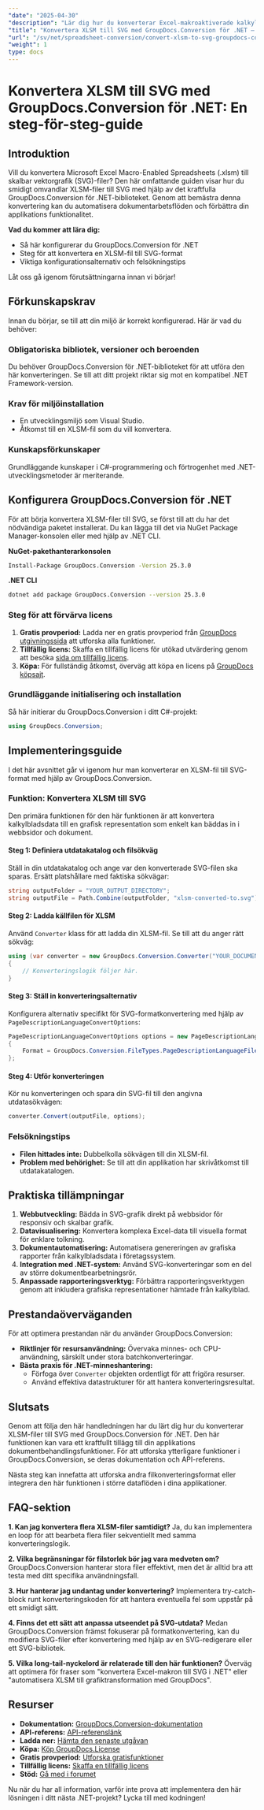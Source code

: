 ```yaml
---
"date": "2025-04-30"
"description": "Lär dig hur du konverterar Excel-makroaktiverade kalkylblad (.xlsm) till SVG-filer med GroupDocs.Conversion för .NET. Den här guiden beskriver installation, konverteringssteg och felsökningstips."
"title": "Konvertera XLSM till SVG med GroupDocs.Conversion för .NET – en steg-för-steg-guide"
"url": "/sv/net/spreadsheet-conversion/convert-xlsm-to-svg-groupdocs-conversion-dotnet/"
"weight": 1
type: docs
---
```

# Konvertera XLSM till SVG med GroupDocs.Conversion för .NET: En steg-för-steg-guide

## Introduktion

Vill du konvertera Microsoft Excel Macro-Enabled Spreadsheets (.xlsm) till skalbar vektorgrafik (SVG)-filer? Den här omfattande guiden visar hur du smidigt omvandlar XLSM-filer till SVG med hjälp av det kraftfulla GroupDocs.Conversion för .NET-biblioteket. Genom att bemästra denna konvertering kan du automatisera dokumentarbetsflöden och förbättra din applikations funktionalitet.

**Vad du kommer att lära dig:**
- Så här konfigurerar du GroupDocs.Conversion för .NET
- Steg för att konvertera en XLSM-fil till SVG-format
- Viktiga konfigurationsalternativ och felsökningstips

Låt oss gå igenom förutsättningarna innan vi börjar!

## Förkunskapskrav

Innan du börjar, se till att din miljö är korrekt konfigurerad. Här är vad du behöver:

### Obligatoriska bibliotek, versioner och beroenden
Du behöver GroupDocs.Conversion för .NET-biblioteket för att utföra den här konverteringen. Se till att ditt projekt riktar sig mot en kompatibel .NET Framework-version.

### Krav för miljöinstallation
- En utvecklingsmiljö som Visual Studio.
- Åtkomst till en XLSM-fil som du vill konvertera.

### Kunskapsförkunskaper
Grundläggande kunskaper i C#-programmering och förtrogenhet med .NET-utvecklingsmetoder är meriterande.

## Konfigurera GroupDocs.Conversion för .NET
För att börja konvertera XLSM-filer till SVG, se först till att du har det nödvändiga paketet installerat. Du kan lägga till det via NuGet Package Manager-konsolen eller med hjälp av .NET CLI.

**NuGet-pakethanterarkonsolen**
```bash
Install-Package GroupDocs.Conversion -Version 25.3.0
```

**.NET CLI**
```bash
dotnet add package GroupDocs.Conversion --version 25.3.0
```

### Steg för att förvärva licens
1. **Gratis provperiod:** Ladda ner en gratis provperiod från [GroupDocs utgivningssida](https://releases.groupdocs.com/conversion/net/) att utforska alla funktioner.
2. **Tillfällig licens:** Skaffa en tillfällig licens för utökad utvärdering genom att besöka [sida om tillfällig licens](https://purchase.groupdocs.com/temporary-license/).
3. **Köpa:** För fullständig åtkomst, överväg att köpa en licens på [GroupDocs köpsajt](https://purchase.groupdocs.com/buy).

### Grundläggande initialisering och installation
Så här initierar du GroupDocs.Conversion i ditt C#-projekt:
```csharp
using GroupDocs.Conversion;
```

## Implementeringsguide
I det här avsnittet går vi igenom hur man konverterar en XLSM-fil till SVG-format med hjälp av GroupDocs.Conversion.

### Funktion: Konvertera XLSM till SVG
Den primära funktionen för den här funktionen är att konvertera kalkylbladsdata till en grafisk representation som enkelt kan bäddas in i webbsidor och dokument.

#### Steg 1: Definiera utdatakatalog och filsökväg
Ställ in din utdatakatalog och ange var den konverterade SVG-filen ska sparas. Ersätt platshållare med faktiska sökvägar:
```csharp
string outputFolder = "YOUR_OUTPUT_DIRECTORY";
string outputFile = Path.Combine(outputFolder, "xlsm-converted-to.svg");
```

#### Steg 2: Ladda källfilen för XLSM
Använd `Converter` klass för att ladda din XLSM-fil. Se till att du anger rätt sökväg:
```csharp
using (var converter = new GroupDocs.Conversion.Converter("YOUR_DOCUMENT_DIRECTORY\SAMPLE_XLSM"))
{
    // Konverteringslogik följer här.
}
```

#### Steg 3: Ställ in konverteringsalternativ
Konfigurera alternativ specifikt för SVG-formatkonvertering med hjälp av `PageDescriptionLanguageConvertOptions`:
```csharp
PageDescriptionLanguageConvertOptions options = new PageDescriptionLanguageConvertOptions
{
    Format = GroupDocs.Conversion.FileTypes.PageDescriptionLanguageFileType.Svg
};
```

#### Steg 4: Utför konverteringen
Kör nu konverteringen och spara din SVG-fil till den angivna utdatasökvägen:
```csharp
converter.Convert(outputFile, options);
```

### Felsökningstips
- **Filen hittades inte:** Dubbelkolla sökvägen till din XLSM-fil.
- **Problem med behörighet:** Se till att din applikation har skrivåtkomst till utdatakatalogen.

## Praktiska tillämpningar
1. **Webbutveckling:** Bädda in SVG-grafik direkt på webbsidor för responsiv och skalbar grafik.
2. **Datavisualisering:** Konvertera komplexa Excel-data till visuella format för enklare tolkning.
3. **Dokumentautomatisering:** Automatisera genereringen av grafiska rapporter från kalkylbladsdata i företagssystem.
4. **Integration med .NET-system:** Använd SVG-konverteringar som en del av större dokumentbearbetningsrör.
5. **Anpassade rapporteringsverktyg:** Förbättra rapporteringsverktygen genom att inkludera grafiska representationer hämtade från kalkylblad.

## Prestandaöverväganden
För att optimera prestandan när du använder GroupDocs.Conversion:
- **Riktlinjer för resursanvändning:** Övervaka minnes- och CPU-användning, särskilt under stora batchkonverteringar.
- **Bästa praxis för .NET-minneshantering:**
  - Förfoga över `Converter` objekten ordentligt för att frigöra resurser.
  - Använd effektiva datastrukturer för att hantera konverteringsresultat.

## Slutsats
Genom att följa den här handledningen har du lärt dig hur du konverterar XLSM-filer till SVG med GroupDocs.Conversion för .NET. Den här funktionen kan vara ett kraftfullt tillägg till din applikations dokumentbehandlingsfunktioner. För att utforska ytterligare funktioner i GroupDocs.Conversion, se deras dokumentation och API-referens.

Nästa steg kan innefatta att utforska andra filkonverteringsformat eller integrera den här funktionen i större dataflöden i dina applikationer.

## FAQ-sektion
**1. Kan jag konvertera flera XLSM-filer samtidigt?**
Ja, du kan implementera en loop för att bearbeta flera filer sekventiellt med samma konverteringslogik.

**2. Vilka begränsningar för filstorlek bör jag vara medveten om?**
GroupDocs.Conversion hanterar stora filer effektivt, men det är alltid bra att testa med ditt specifika användningsfall.

**3. Hur hanterar jag undantag under konvertering?**
Implementera try-catch-block runt konverteringskoden för att hantera eventuella fel som uppstår på ett smidigt sätt.

**4. Finns det ett sätt att anpassa utseendet på SVG-utdata?**
Medan GroupDocs.Conversion främst fokuserar på formatkonvertering, kan du modifiera SVG-filer efter konvertering med hjälp av en SVG-redigerare eller ett SVG-bibliotek.

**5. Vilka long-tail-nyckelord är relaterade till den här funktionen?**
Överväg att optimera för fraser som "konvertera Excel-makron till SVG i .NET" eller "automatisera XLSM till grafiktransformation med GroupDocs".

## Resurser
- **Dokumentation:** [GroupDocs.Conversion-dokumentation](https://docs.groupdocs.com/conversion/net/)
- **API-referens:** [API-referenslänk](https://reference.groupdocs.com/conversion/net/)
- **Ladda ner:** [Hämta den senaste utgåvan](https://releases.groupdocs.com/conversion/net/)
- **Köpa:** [Köp GroupDocs.License](https://purchase.groupdocs.com/buy)
- **Gratis provperiod:** [Utforska gratisfunktioner](https://releases.groupdocs.com/conversion/net/)
- **Tillfällig licens:** [Skaffa en tillfällig licens](https://purchase.groupdocs.com/temporary-license/)
- **Stöd:** [Gå med i forumet](https://forum.groupdocs.com/c/conversion/10)

Nu när du har all information, varför inte prova att implementera den här lösningen i ditt nästa .NET-projekt? Lycka till med kodningen!